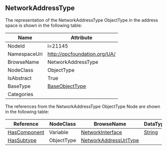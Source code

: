 <!-- objecttype -->
## NetworkAddressType
  
<!-- end of text -->
The representation of the NetworkAddressType ObjectType in the address space is shown in the following table:  

|Name|Attribute|
|---|---|
|NodeId|i=21145|
|NamespaceUri|http://opcfoundation.org/UA/|
|BrowseName|NetworkAddressType|
|NodeClass|ObjectType|
|IsAbstract|True|
|BaseType|[BaseObjectType](../../ObjectTypes/BaseObjectType/readme.md)|
|Categories||

The references from the NetworkAddressType ObjectType Node are shown in the following table:  

|Reference|NodeClass|BrowseName|DataType|TypeDefinition|ModellingRule|
|---|---|---|---|---|---|
|[HasComponent](../../ReferenceTypes/HasComponent/readme.md)|Variable|[NetworkInterface](#NetworkInterface)|[String](../../DataTypes/String/readme.md)|[BaseDataVariableType](../../VariableTypes/BaseDataVariableType/readme.md)|[Mandatory](../../Objects/Mandatory/readme.md)|
|[HasSubtype](../../ReferenceTypes/HasSubtype/readme.md)|ObjectType|[NetworkAddressUrlType](#NetworkAddressUrlType)||||


